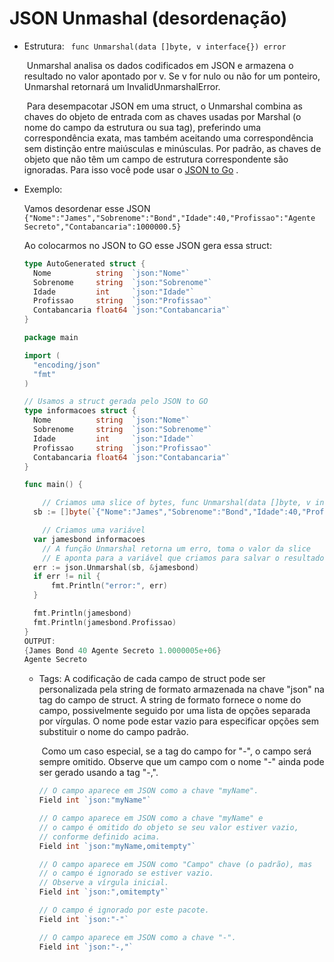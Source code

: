 # JSON Unmashal (desordenação)

- Estrutura: ``` func Unmarshal(data []byte, v interface{}) error```  

  ​	Unmarshal analisa os dados codificados em JSON e armazena o resultado no valor apontado por v. Se v for nulo ou não for um ponteiro, Unmarshal retornará um InvalidUnmarshalError.

  ​	Para desempacotar JSON em uma struct, o Unmarshal combina as chaves do objeto de entrada com as chaves usadas por Marshal (o nome do campo da estrutura ou sua tag), preferindo uma correspondência exata, mas também aceitando uma correspondência sem distinção entre maiúsculas e minúsculas. Por padrão, as chaves de objeto que não têm um campo de estrutura correspondente são ignoradas. Para isso você pode usar o [JSON to Go](https://mholt.github.io/json-to-go/) .

- Exemplo:

  Vamos desordenar esse JSON ``` {"Nome":"James","Sobrenome":"Bond","Idade":40,"Profissao":"Agente Secreto","Contabancaria":1000000.5}```

  Ao colocarmos no JSON to GO esse JSON gera essa struct: 

  ``````go
  type AutoGenerated struct {
  	Nome          string  `json:"Nome"`
  	Sobrenome     string  `json:"Sobrenome"`
  	Idade         int     `json:"Idade"`
  	Profissao     string  `json:"Profissao"`
  	Contabancaria float64 `json:"Contabancaria"`
  }
  ``````

  ``````go
  package main
  
  import (
  	"encoding/json"
  	"fmt"
  )
  
  // Usamos a struct gerada pelo JSON to GO 
  type informacoes struct {
  	Nome          string  `json:"Nome"`
  	Sobrenome     string  `json:"Sobrenome"`
  	Idade         int     `json:"Idade"`
  	Profissao     string  `json:"Profissao"`
  	Contabancaria float64 `json:"Contabancaria"`
  }
  
  func main() {
  
      // Criamos uma slice of bytes, func Unmarshal(data []byte, v interface{})
  	sb := []byte(`{"Nome":"James","Sobrenome":"Bond","Idade":40,"Profissao":"Agente Secreto","Contabancaria":1000000.5}`)
  
      // Criamos uma variável
  	var jamesbond informacoes
      // A função Unmarshal retorna um erro, toma o valor da slice
      // E aponta para a variável que criamos para salvar o resultado
  	err := json.Unmarshal(sb, &jamesbond)
  	if err != nil {
  		fmt.Println("error:", err)
  	}
  
  	fmt.Println(jamesbond)
  	fmt.Println(jamesbond.Profissao)
  }
  OUTPUT:
  {James Bond 40 Agente Secreto 1.0000005e+06}
  Agente Secreto
  
  ``````

  - Tags: A codificação de cada campo de struct pode ser personalizada pela string de formato armazenada na chave "json" na tag do campo de struct. A string de formato fornece o nome do campo, possivelmente seguido por uma lista de opções separada por vírgulas. O nome pode estar vazio para especificar opções sem substituir o nome do campo padrão.

    ​	Como um caso especial, se a tag do campo for "-", o campo será sempre omitido. Observe que um campo com o nome "-" ainda pode ser gerado usando a tag "-,".

    `````go
    // O campo aparece em JSON como a chave "myName".
    Field int `json:"myName"`
    
    // O campo aparece em JSON como a chave "myName" e
    // o campo é omitido do objeto se seu valor estiver vazio,
    // conforme definido acima.
    Field int `json:"myName,omitempty"`
    
    // O campo aparece em JSON como "Campo" chave (o padrão), mas
    // o campo é ignorado se estiver vazio.
    // Observe a vírgula inicial.
    Field int `json:",omitempty"`
    
    // O campo é ignorado por este pacote.
    Field int `json:"-"`
    
    // O campo aparece em JSON como a chave "-".
    Field int `json:"-,"`
    `````